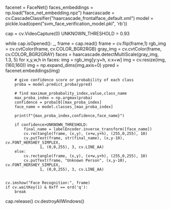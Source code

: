 
facenet = FaceNet()
faces_embeddings = np.load("face_net_embedding.npz")
haarcascade = cv.CascadeClassifier("haarcascade_frontalface_default.xml")
model = pickle.load(open("svm_face_verification_model.pkl", 'rb'))

cap = cv.VideoCapture(0)
UNKNOWN_THRESHOLD = 0.93

while cap.isOpened():
    _, frame = cap.read()
    frame = cv.flip(frame,1)
    rgb_img = cv.cvtColor(frame, cv.COLOR_BGR2RGB)
    gray_img = cv.cvtColor(frame, cv.COLOR_BGR2GRAY)
    faces = haarcascade.detectMultiScale(gray_img, 1.3, 5)
    for x,y,w,h in faces:
        img = rgb_img[y:y+h, x:x+w]
        img = cv.resize(img, (160,160)) 
        img = np.expand_dims(img,axis=0)
        ypred = facenet.embeddings(img)
        
        # give confidence score or probability of each class
        proba = model.predict_proba(ypred)
        
        # find maximum_probabality_index,value,class_name
        max_proba_index = np.argmax(proba) 
        confidence = proba[0][max_proba_index]  
        face_name = model.classes_[max_proba_index] 
        
        print(f"{max_proba_index,confidence,face_name}")
        
        if confidence>UNKNOWN_THRESHOLD:
            final_name = labelEncoder.inverse_transform([face_name])
            cv.rectangle(frame, (x,y), (x+w,y+h), (255,0,255), 10)
            cv.putText(frame, str(final_name), (x,y-10), cv.FONT_HERSHEY_SIMPLEX,
                   1, (0,0,255), 3, cv.LINE_AA)
        else:
            cv.rectangle(frame, (x,y), (x+w,y+h), (255,0,255), 10)
            cv.putText(frame, "Unknown Person", (x,y-10), cv.FONT_HERSHEY_SIMPLEX,
                   1, (0,0,255), 3, cv.LINE_AA)
            
    
    cv.imshow("Face Recognition:", frame)
    if cv.waitKey(1) & 0xff == ord('q'):
        break

cap.release()
cv.destroyAllWindows()



